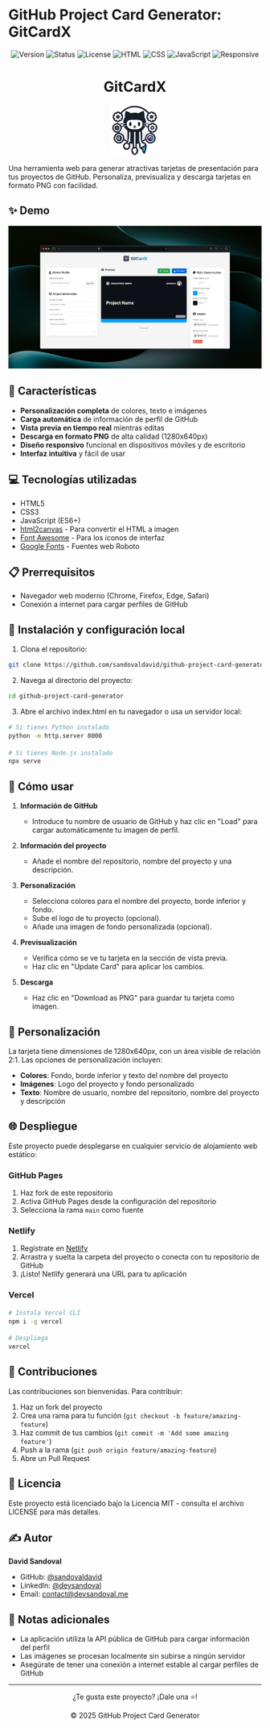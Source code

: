 # GitHub Project Card Generator: GitCardX

<div align="center">

![Version](https://img.shields.io/badge/version-2.0.1-blue.svg?cacheSeconds=2592000)
![Status](https://img.shields.io/badge/status-active-success.svg)
![License](https://img.shields.io/badge/license-MIT-blue.svg)
![HTML](https://img.shields.io/badge/HTML-5-orange.svg)
![CSS](https://img.shields.io/badge/CSS-3-blue.svg)
![JavaScript](https://img.shields.io/badge/JavaScript-ES6-yellow.svg)
![Responsive](https://img.shields.io/badge/Responsive-Yes-green.svg)

</div>

<div align="center">
  <h1>GitCardX</h1>
    <img src="assets/logo/github-card-generator.webp" alt="GitHub Card Generator Logo" width="100">
</div>

Una herramienta web para generar atractivas tarjetas de presentación para tus proyectos de GitHub.
Personaliza, previsualiza y descarga tarjetas en formato PNG con facilidad.

## ✨ Demo

<p align="center">
  <img src="./assets/mockup/desktop.png" alt="Ejemplo de tarjeta generada" width="640">
</p>

## 🚀 Características

-   **Personalización completa** de colores, texto e imágenes
-   **Carga automática** de información de perfil de GitHub
-   **Vista previa en tiempo real** mientras editas
-   **Descarga en formato PNG** de alta calidad (1280x640px)
-   **Diseño responsivo** funcional en dispositivos móviles y de escritorio
-   **Interfaz intuitiva** y fácil de usar

## 💻 Tecnologías utilizadas

-   HTML5
-   CSS3
-   JavaScript (ES6+)
-   [html2canvas](https://html2canvas.hertzen.com/) - Para convertir el HTML a imagen
-   [Font Awesome](https://fontawesome.com/) - Para los iconos de interfaz
-   [Google Fonts](https://fonts.google.com/) - Fuentes web Roboto

## 📋 Prerrequisitos

-   Navegador web moderno (Chrome, Firefox, Edge, Safari)
-   Conexión a internet para cargar perfiles de GitHub

## 🔧 Instalación y configuración local

1. Clona el repositorio:

```bash
git clone https://github.com/sandovaldavid/github-project-card-generator.git
```

2. Navega al directorio del proyecto:

```bash
cd github-project-card-generator
```

3. Abre el archivo index.html en tu navegador o usa un servidor local:

```bash
# Si tienes Python instalado
python -m http.server 8000

# Si tienes Node.js instalado
npx serve
```

## 📘 Cómo usar

1. **Información de GitHub**

    - Introduce tu nombre de usuario de GitHub y haz clic en "Load" para cargar automáticamente tu
      imagen de perfil.

2. **Información del proyecto**

    - Añade el nombre del repositorio, nombre del proyecto y una descripción.

3. **Personalización**

    - Selecciona colores para el nombre del proyecto, borde inferior y fondo.
    - Sube el logo de tu proyecto (opcional).
    - Añade una imagen de fondo personalizada (opcional).

4. **Previsualización**

    - Verifica cómo se ve tu tarjeta en la sección de vista previa.
    - Haz clic en "Update Card" para aplicar los cambios.

5. **Descarga**
    - Haz clic en "Download as PNG" para guardar tu tarjeta como imagen.

## 🎨 Personalización

La tarjeta tiene dimensiones de 1280x640px, con un área visible de relación 2:1. Las opciones de
personalización incluyen:

-   **Colores**: Fondo, borde inferior y texto del nombre del proyecto
-   **Imágenes**: Logo del proyecto y fondo personalizado
-   **Texto**: Nombre de usuario, nombre del repositorio, nombre del proyecto y descripción

## 🌐 Despliegue

Este proyecto puede desplegarse en cualquier servicio de alojamiento web estático:

### GitHub Pages

1. Haz fork de este repositorio
2. Activa GitHub Pages desde la configuración del repositorio
3. Selecciona la rama `main` como fuente

### Netlify

1. Regístrate en [Netlify](https://www.netlify.com/)
2. Arrastra y suelta la carpeta del proyecto o conecta con tu repositorio de GitHub
3. ¡Listo! Netlify generará una URL para tu aplicación

### Vercel

```bash
# Instala Vercel CLI
npm i -g vercel

# Despliega
vercel
```

## 🤝 Contribuciones

Las contribuciones son bienvenidas. Para contribuir:

1. Haz un fork del proyecto
2. Crea una rama para tu función (`git checkout -b feature/amazing-feature`)
3. Haz commit de tus cambios (`git commit -m 'Add some amazing feature'`)
4. Push a la rama (`git push origin feature/amazing-feature`)
5. Abre un Pull Request

## 📜 Licencia

Este proyecto está licenciado bajo la Licencia MIT - consulta el archivo LICENSE para más detalles.

## ✍️ Autor

**David Sandoval**

-   GitHub: [@sandovaldavid](https://github.com/sandovaldavid)
-   LinkedIn: [@devsandoval](https://linkedin.com/in/devsandoval)
-   Email: [contact@devsandoval.me](mailto:contact@devsandoval.me)

## 📌 Notas adicionales

-   La aplicación utiliza la API pública de GitHub para cargar información del perfil
-   Las imágenes se procesan localmente sin subirse a ningún servidor
-   Asegúrate de tener una conexión a internet estable al cargar perfiles de GitHub

---

<div align="center">
  <p>
    ¿Te gusta este proyecto? ¡Dale una ⭐️!
  </p>
  <p>
    © 2025 GitHub Project Card Generator
  </p>
</div>
